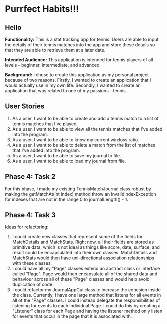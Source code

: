 # Purrfect Habits!!! 

## Hello 

**Functionality:**
This is a stat tracking app for tennis. Users are able to input the details of their
tennis matches into the app and store these details so that they are able to retrieve
them at a later date.

**Intended Audience:**
This application is intended for tennis players of all levels - beginner, intermediate, and advanced.

**Background:**
I chose to create this application as my personal project because of two reasons.
Firstly, I wanted to create an application that I would actually use in my own life.
Secondly, I wanted to create an application that was related to one of my passions - tennis.

## User Stories

1) As a user, I want to be able to create and add a tennis match to a list of tennis matches that I've played.
2) As a user, I want to be able to view all the tennis matches that I've added into the program.
3) As a user, I want to be able to know my current win:loss ratio.
4) As a user, I want to be able to delete a match from the list of matches that I've added into the program.
5) As a user, I want to be able to save my journal to file.
6) As a user, I want to be able to load my journal from file.

## Phase 4: Task 2

For this phase, I made my existing TennisMatchJournal class robust by making the getMatchAt(int index) method
throw an InvalidIndexException for indexes that are not in the range 0 to journalLength() - 1.

## Phase 4: Task 3

Ideas for refactoring:
1) I could create new classes that represent some of the fields for MatchDetails and MatchStats. Right now,
   all their fields are stored as primitive data, which is not ideal as things like score, date, surface,
   and result could be encapsulated into their own classes. MatchDetails and MatchStats would then have
   uni-directional association relationships with these classes.
2) I could have all my "Page" classes extend an abstract class or interface called "Page". Page would then
   encapsulate all of the shared data and behaviour across all of these "Page" classes and would help avoid
   duplication of code.
3) I could refactor my JournalAppGui class to increase the cohesion inside the class. Currently, I have one
   large method that listens for all events in all of the "Page" classes. I could instead delegate the 
   responsibilities of listening for events to each individual Page. I could do this by creating a "Listener" 
   class for each Page and having the listener method only listen for events that occur in the page that it is 
   associated with.